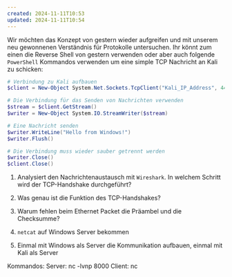 ```yaml
---
created: 2024-11-11T10:53
updated: 2024-11-11T10:54
---
```

Wir möchten das Konzept von gestern wieder aufgreifen und mit unserem neu gewonnenen Verständnis für Protokolle untersuchen.
Ihr könnt zum einen die Reverse Shell von gestern verwenden oder aber auch folgende `PowerShell` Kommandos verwenden um eine simple TCP Nachricht an Kali zu schicken:

```powershell
# Verbindung zu Kali aufbauen
$client = New-Object System.Net.Sockets.TcpClient("Kali_IP_Address", 4444)

# Die Verbindung für das Senden von Nachrichten verwenden
$stream = $client.GetStream()
$writer = New-Object System.IO.StreamWriter($stream)

# Eine Nachricht senden
$writer.WriteLine("Hello from Windows!")
$writer.Flush()
```

```powershell
# Die Verbindung muss wieder sauber getrennt werden
$writer.Close()
$client.Close()
```

1. Analysiert den Nachrichtenaustausch mit `Wireshark`. In welchem Schritt wird der TCP-Handshake durchgeführt?
2. Was genau ist die Funktion des TCP-Handshakes?
3. Warum fehlen beim Ethernet Packet die Präambel und die Checksumme?

1. `netcat` auf Windows Server bekommen
2. Einmal mit Windows als Server die Kommunikation aufbauen, einmal mit Kali als Server

Kommandos: 
    Server: nc -lvnp 8000
    Client: nc <ip> <port>
